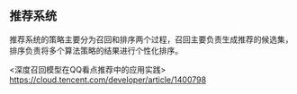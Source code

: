 ## 推荐系统
推荐系统的策略主要分为召回和排序两个过程，召回主要负责生成推荐的候选集，排序负责将多个算法策略的结果进行个性化排序。

<深度召回模型在QQ看点推荐中的应用实践> https://cloud.tencent.com/developer/article/1400798